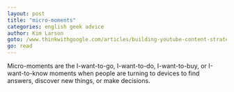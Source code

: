 ```yaml
---
layout: post
title: "micro-moments"
categories: english geek advice
author: Kim Larson
goto: /www.thinkwithgoogle.com/articles/building-youtube-content-strategy-lessons-from-google-brandlab.html?ref=speak.junglestar.org
go: read
---
```


Micro-moments are the I-want-to-go, I-want-to-do, I-want-to-buy, or I-want-to-know moments when people are turning to devices to find answers, discover new things, or make decisions.
